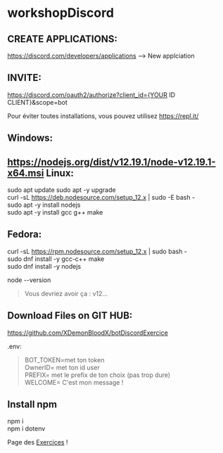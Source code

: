# workshopDiscord
CREATE APPLICATIONS:
--------------------
https://discord.com/developers/applications
--> New applciation

INVITE:
-------
https://discord.com/oauth2/authorize?client_id={YOUR ID CLIENT}&scope=bot


Pour éviter toutes installations, vous pouvez utilisez https://repl.it/  

Windows:
--------
https://nodejs.org/dist/v12.19.1/node-v12.19.1-x64.msi
Linux:
------
sudo apt update 
sudo apt -y upgrade  
curl -sL https://deb.nodesource.com/setup_12.x | sudo -E bash -  
sudo apt -y install nodejs  
sudo apt -y  install gcc g++ make  

Fedora:
-------
curl -sL https://rpm.nodesource.com/setup_12.x | sudo bash -  
sudo dnf install -y gcc-c++ make  
sudo dnf install -y nodejs  


node --version  
> Vous devriez avoir ça : v12...


Download Files on GIT HUB:
--------------------------
https://github.com/XDemonBloodX/botDiscordExercice

.env:
> BOT_TOKEN=met ton token  
OwnerID= met ton id user  
PREFIX= met le prefix de ton choix (pas trop dure)  
WELCOME= C'est mon message !  

Install npm
-----------
npm i  
npm i dotenv

Page des [Exercices](https://github.com/XDemonBloodX/discordWorkshop/blob/main/botDiscordExercice/exo.md) !


